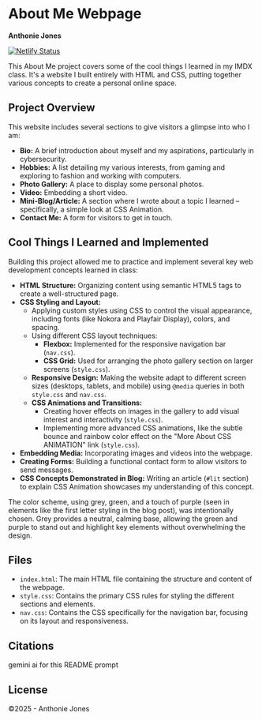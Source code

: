 # About Me Webpage

**Anthonie Jones**

[![Netlify Status](https://api.netlify.com/api/v1/badges/28ff486f-bddd-4c01-b1ec-d18a21a74307/deploy-status)](https://app.netlify.com/sites/antsmidterm/deploys)

This About Me project covers some of the cool things I learned in my IMDX class. It's a website I built entirely with HTML and CSS, putting together various concepts to create a personal online space.

## Project Overview

This website includes several sections to give visitors a glimpse into who I am:

* **Bio:** A brief introduction about myself and my aspirations, particularly in cybersecurity.
* **Hobbies:** A list detailing my various interests, from gaming and exploring to fashion and working with computers.
* **Photo Gallery:** A place to display some personal photos.
* **Video:** Embedding a short video.
* **Mini-Blog/Article:** A section where I wrote about a topic I learned – specifically, a simple look at CSS Animation.
* **Contact Me:** A form for visitors to get in touch.

## Cool Things I Learned and Implemented

Building this project allowed me to practice and implement several key web development concepts learned in class:

* **HTML Structure:** Organizing content using semantic HTML5 tags to create a well-structured page.
* **CSS Styling and Layout:**
    * Applying custom styles using CSS to control the visual appearance, including fonts (like Nokora and Playfair Display), colors, and spacing.
    * Using different CSS layout techniques:
        * **Flexbox:** Implemented for the responsive navigation bar (`nav.css`).
        * **CSS Grid:** Used for arranging the photo gallery section on larger screens (`style.css`).
    * **Responsive Design:** Making the website adapt to different screen sizes (desktops, tablets, and mobile) using `@media` queries in both `style.css` and `nav.css`.
    * **CSS Animations and Transitions:**
        * Creating hover effects on images in the gallery to add visual interest and interactivity (`style.css`).
        * Implementing more advanced CSS animations, like the subtle bounce and rainbow color effect on the "More About CSS ANIMATION" link (`style.css`).
* **Embedding Media:** Incorporating images and videos into the webpage.
* **Creating Forms:** Building a functional contact form to allow visitors to send messages.
* **CSS Concepts Demonstrated in Blog:** Writing an article (`#lit` section) to explain CSS Animation showcases my understanding of this concept.

The color scheme, using grey, green, and a touch of purple (seen in elements like the first letter styling in the blog post), was intentionally chosen. Grey provides a neutral, calming base, allowing the green and purple to stand out and highlight key elements without overwhelming the design.

## Files

* `index.html`: The main HTML file containing the structure and content of the webpage.
* `style.css`: Contains the primary CSS rules for styling the different sections and elements.
* `nav.css`: Contains the CSS specifically for the navigation bar, focusing on its layout and responsiveness.

## Citations

gemini ai for this README prompt

## License

©2025 - Anthonie Jones